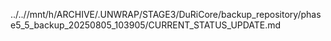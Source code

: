 ../..//mnt/h/ARCHIVE/.UNWRAP/STAGE3/DuRiCore/backup_repository/phase5_5_backup_20250805_103905/CURRENT_STATUS_UPDATE.md